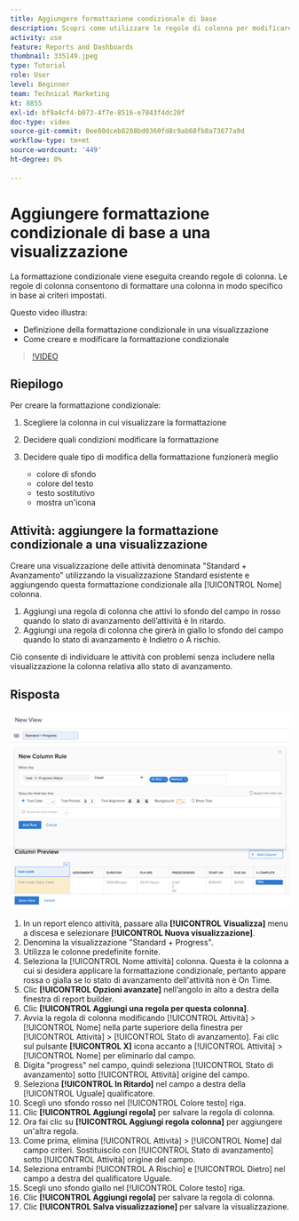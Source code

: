 ```yaml
---
title: Aggiungere formattazione condizionale di base
description: Scopri come utilizzare le regole di colonna per modificare il colore del testo, la formattazione e i colori di sfondo in un rapporto o in una visualizzazione, in base ai criteri impostati.
activity: use
feature: Reports and Dashboards
thumbnail: 335149.jpeg
type: Tutorial
role: User
level: Beginner
team: Technical Marketing
kt: 8855
exl-id: bf9a4cf4-b073-4f7e-8516-e7843f4dc20f
doc-type: video
source-git-commit: 0ee80dceb8208bd0360fd8c9ab68fb8a73677a9d
workflow-type: tm+mt
source-wordcount: '449'
ht-degree: 0%

---
```


# Aggiungere formattazione condizionale di base a una visualizzazione

La formattazione condizionale viene eseguita creando regole di colonna. Le regole di colonna consentono di formattare una colonna in modo specifico in base ai criteri impostati.

Questo video illustra:

* Definizione della formattazione condizionale in una visualizzazione
* Come creare e modificare la formattazione condizionale

>[!VIDEO](https://video.tv.adobe.com/v/335149/?quality=12&learn=on)

## Riepilogo

Per creare la formattazione condizionale:

1. Scegliere la colonna in cui visualizzare la formattazione
1. Decidere quali condizioni modificare la formattazione
1. Decidere quale tipo di modifica della formattazione funzionerà meglio

   * colore di sfondo
   * colore del testo
   * testo sostitutivo
   * mostra un&#39;icona

## Attività: aggiungere la formattazione condizionale a una visualizzazione

Creare una visualizzazione delle attività denominata &quot;Standard + Avanzamento&quot; utilizzando la visualizzazione Standard esistente e aggiungendo questa formattazione condizionale alla [!UICONTROL Nome] colonna.

1. Aggiungi una regola di colonna che attivi lo sfondo del campo in rosso quando lo stato di avanzamento dell’attività è In ritardo.
1. Aggiungi una regola di colonna che girerà in giallo lo sfondo del campo quando lo stato di avanzamento è Indietro o A rischio.

Ciò consente di individuare le attività con problemi senza includere nella visualizzazione la colonna relativa allo stato di avanzamento.

## Risposta

![Immagine della schermata per creare una nuova regola di colonna](assets/conditional-formatting-exercise.png)

1. In un report elenco attività, passare alla **[!UICONTROL Visualizza]** menu a discesa e selezionare **[!UICONTROL Nuova visualizzazione]**.
1. Denomina la visualizzazione &quot;Standard + Progress&quot;.
1. Utilizza le colonne predefinite fornite.
1. Seleziona la [!UICONTROL Nome attività] colonna. Questa è la colonna a cui si desidera applicare la formattazione condizionale, pertanto appare rossa o gialla se lo stato di avanzamento dell&#39;attività non è On Time.
1. Clic **[!UICONTROL Opzioni avanzate]** nell’angolo in alto a destra della finestra di report builder.
1. Clic **[!UICONTROL Aggiungi una regola per questa colonna]**.
1. Avvia la regola di colonna modificando [!UICONTROL Attività] > [!UICONTROL Nome] nella parte superiore della finestra per [!UICONTROL Attività] > [!UICONTROL Stato di avanzamento]. Fai clic sul pulsante **[!UICONTROL X]** icona accanto a [!UICONTROL Attività] > [!UICONTROL Nome] per eliminarlo dal campo.
1. Digita &quot;progress&quot; nel campo, quindi seleziona [!UICONTROL Stato di avanzamento] sotto [!UICONTROL Attività] origine del campo.
1. Seleziona **[!UICONTROL In Ritardo]** nel campo a destra della [!UICONTROL Uguale] qualificatore.
1. Scegli uno sfondo rosso nel [!UICONTROL Colore testo] riga.
1. Clic **[!UICONTROL Aggiungi regola]** per salvare la regola di colonna.
1. Ora fai clic su **[!UICONTROL Aggiungi regola colonna]** per aggiungere un&#39;altra regola.
1. Come prima, elimina [!UICONTROL Attività] > [!UICONTROL Nome] dal campo criteri. Sostituiscilo con [!UICONTROL Stato di avanzamento] sotto [!UICONTROL Attività] origine del campo.
1. Seleziona entrambi [!UICONTROL A Rischio] e [!UICONTROL Dietro] nel campo a destra del qualificatore Uguale.
1. Scegli uno sfondo giallo nel [!UICONTROL Colore testo] riga.
1. Clic **[!UICONTROL Aggiungi regola]** per salvare la regola di colonna.
1. Clic **[!UICONTROL Salva visualizzazione]** per salvare la visualizzazione.
